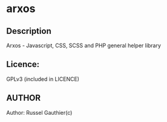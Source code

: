 # arxos
Description
------------
Arxos - Javascript, CSS, SCSS and PHP general helper library


Licence:
------------
GPLv3 (included in LICENCE)


AUTHOR
------------
Author: Russel Gauthier(c)


